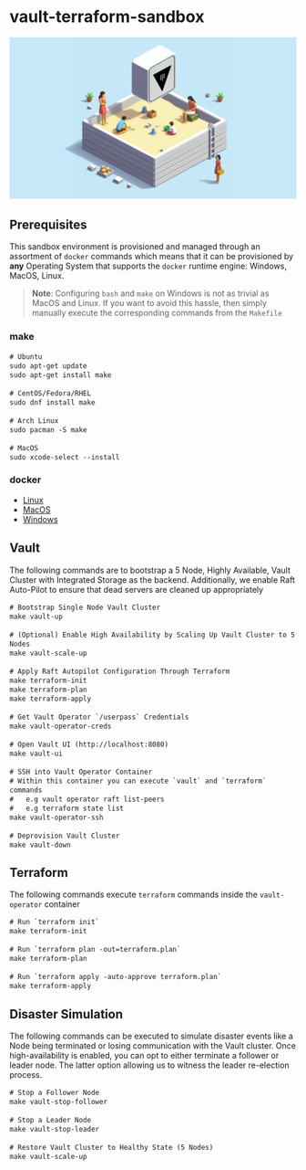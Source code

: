 # vault-terraform-sandbox

![Children Playing in Sandbox With Hashicorp Logo](assets/hero.jpg)

## Prerequisites

This sandbox environment is provisioned and managed through an assortment of `docker` commands 
which means that it can be provisioned by **any** Operating System that supports the `docker` runtime engine: Windows, MacOS, Linux.

> **Note**: Configuring `bash` and `make` on Windows is not as trivial as MacOS and Linux. If you want
to avoid this hassle, then simply manually execute the corresponding commands from the `Makefile`

### make

```
# Ubuntu
sudo apt-get update
sudo apt-get install make

# CentOS/Fedora/RHEL
sudo dnf install make

# Arch Linux
sudo pacman -S make

# MacOS
sudo xcode-select --install
```

### docker

- [Linux](https://docs.docker.com/desktop/install/linux-install/)
- [MacOS](https://docs.docker.com/desktop/install/mac-install/)
- [Windows](https://docs.docker.com/desktop/install/windows-install/)

## Vault

The following commands are to bootstrap a 5 Node, Highly Available, Vault Cluster
with Integrated Storage as the backend. Additionally, we enable Raft Auto-Pilot
to ensure that dead servers are cleaned up appropriately

```
# Bootstrap Single Node Vault Cluster
make vault-up

# (Optional) Enable High Availability by Scaling Up Vault Cluster to 5 Nodes
make vault-scale-up

# Apply Raft Autopilot Configuration Through Terraform
make terraform-init
make terraform-plan
make terraform-apply

# Get Vault Operator `/userpass` Credentials
make vault-operator-creds

# Open Vault UI (http://localhost:8080)
make vault-ui

# SSH into Vault Operator Container
# Within this container you can execute `vault` and `terraform` commands
#   e.g vault operator raft list-peers
#   e.g terraform state list
make vault-operator-ssh

# Deprovision Vault Cluster
make vault-down
```

## Terraform

The following commands execute `terraform` commands inside the `vault-operator` container

```
# Run `terraform init`
make terraform-init

# Run `terraform plan -out=terraform.plan`
make terraform-plan

# Run `terraform apply -auto-approve terraform.plan`
make terraform-apply
```

## Disaster Simulation

The following commands can be executed to simulate disaster events like a Node being terminated or losing communication with the Vault cluster.
Once high-availability is enabled, you can opt to either terminate a follower or leader node. The latter option allowing us to witness the leader re-election process.
```
# Stop a Follower Node
make vault-stop-follower

# Stop a Leader Node
make vault-stop-leader

# Restore Vault Cluster to Healthy State (5 Nodes)
make vault-scale-up
```

